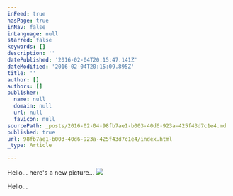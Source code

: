 ```yaml
---
inFeed: true
hasPage: true
inNav: false
inLanguage: null
starred: false
keywords: []
description: ''
datePublished: '2016-02-04T20:15:47.141Z'
dateModified: '2016-02-04T20:15:09.895Z'
title: ''
author: []
authors: []
publisher:
  name: null
  domain: null
  url: null
  favicon: null
sourcePath: _posts/2016-02-04-98fb7ae1-b003-40d6-923a-425f43d7c1e4.md
published: true
url: 98fb7ae1-b003-40d6-923a-425f43d7c1e4/index.html
_type: Article

---
```

Hello... here's a new picture...
![](https://the-grid-user-content.s3-us-west-2.amazonaws.com/a5ac434d-3db9-4751-9651-72757dc26984.jpg)

Hello...